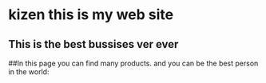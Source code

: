 # kizen this is my web site

## This is the best bussises ver ever 
##In this page you can find many products. 
and you can be the best person in the world:
